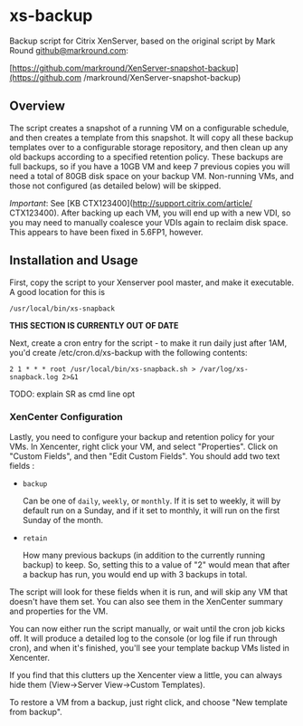 <!---
Test changes using: http://daringfireball.net/projects/markdown/dingus
-->

# xs-backup

Backup script for Citrix XenServer, based on the original script by Mark
Round <github@markround.com>:

[https://github.com/markround/XenServer-snapshot-backup](https://github.com
/markround/XenServer-snapshot-backup)

## Overview

The script creates a snapshot of a running VM on a configurable schedule, and
then creates a template from this snapshot. It will copy all these backup
templates over to a configurable storage repository, and then clean up any old
backups according to a specified retention policy. These backups are full
backups, so if you have a 10GB VM and keep 7 previous copies you will need a
total of 80GB disk space on your backup VM. Non-running VMs, and those not
configured (as detailed below) will be skipped.

*Important*: See [KB CTX123400](http://support.citrix.com/article/
CTX123400). After backing up each VM, you will end up with a new VDI, so you
may need to manually coalesce your VDIs again to reclaim disk space. This
appears to have been fixed in 5.6FP1, however.

## Installation and Usage

First, copy the script to your Xenserver pool master, and make it executable. A
good location for this is

    /usr/local/bin/xs-snapback

**THIS SECTION IS CURRENTLY OUT OF DATE**

Next, create a cron entry for the script - to make it run daily just after 1AM,
you'd create /etc/cron.d/xs-backup with the following contents:

    2 1 * * * root /usr/local/bin/xs-snapback.sh > /var/log/xs-snapback.log 2>&1

TODO: explain SR as cmd line opt

### XenCenter Configuration

Lastly, you need to configure your backup and retention policy for your VMs. In
Xencenter, right click your VM, and select "Properties". Click on "Custom
Fields", and then "Edit Custom Fields". You should add two text fields :

* `backup`

   Can be one of `daily`, `weekly`, or `monthly`. If it is set to
weekly, it will by default run on a Sunday, and if it set to monthly, it
will run on the first Sunday of the month.

* `retain`

   How many previous backups (in addition to the currently running
backup) to keep. So, setting this to a value of "2" would mean that after
a backup has run, you would end up with 3 backups in total.

The script will look for these fields when it is run, and will skip any VM
that doesn't have them set. You can also see them in the XenCenter summary
and properties for the VM.

You can now either run the script manually, or wait until the cron job
kicks off. It will produce a detailed log to the console (or log file if
run through cron), and when it's finished, you'll see your template backup
VMs listed in Xencenter.

If you find that this clutters up the Xencenter view a little, you can always
hide them (View->Server View->Custom Templates).

To restore a VM from a backup, just right click, and choose "New template
from backup".
